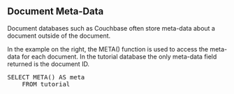 ## Document Meta-Data

Document databases such as Couchbase often store meta-data about a document outside of the document.

In the example on the right, the META() function is used to access the meta-data for each document.  In the tutorial database the only meta-data field returned is the document ID.

<pre id="example">
SELECT META() AS meta
	FROM tutorial
</pre>
